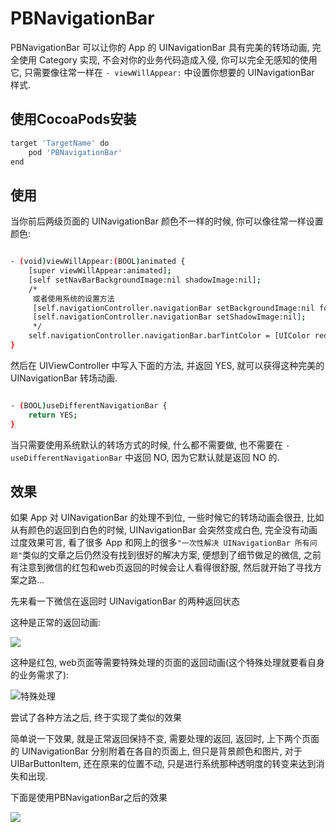 # PBNavigationBar

PBNavigationBar 可以让你的 App 的 UINavigationBar 具有完美的转场动画, 完全使用 Category 实现, 不会对你的业务代码造成入侵, 你可以完全无感知的使用它, 只需要像往常一样在 `- viewWillAppear:` 中设置你想要的 UINavigationBar 样式.

<!--more-->

## 使用CocoaPods安装

```bash
target 'TargetName' do
	pod 'PBNavigationBar'
end
```

## 使用

当你前后两级页面的 UINavigationBar 颜色不一样的时候, 你可以像往常一样设置颜色:

```bash

- (void)viewWillAppear:(BOOL)animated {
    [super viewWillAppear:animated];
    [self setNavBarBackgroundImage:nil shadowImage:nil];
    /*
     或者使用系统的设置方法
     [self.navigationController.navigationBar setBackgroundImage:nil forBarMetrics:UIBarMetricsDefault];
     [self.navigationController.navigationBar setShadowImage:nil];
     */
    self.navigationController.navigationBar.barTintColor = [UIColor redColor];
}

```

然后在 UIViewController 中写入下面的方法, 并返回 YES, 就可以获得这种完美的 UINavigationBar 转场动画.

```bash

- (BOOL)useDifferentNavigationBar {
    return YES;
}

```

当只需要使用系统默认的转场方式的时候, 什么都不需要做, 也不需要在 `- useDifferentNavigationBar` 中返回 NO, 因为它默认就是返回 NO 的.


## 效果



如果 App 对 UINavigationBar 的处理不到位, 一些时候它的转场动画会很丑, 比如从有颜色的返回到白色的时候, UINavigationBar 会突然变成白色, 完全没有动画过度效果可言, 看了很多 App 和网上的很多`"一次性解决 UINavigationBar 所有问题"`类似的文章之后仍然没有找到很好的解决方案, 便想到了细节做足的微信, 之前有注意到微信的红包和web页返回的时候会让人看得很舒服, 然后就开始了寻找方案之路...

先来看一下微信在返回时 UINavigationBar 的两种返回状态

这种是正常的返回动画:

![](http://ww1.sinaimg.cn/large/af15588cgy1g0adug3542g20cg0qokjl.gif)

这种是红包, web页面等需要特殊处理的页面的返回动画(这个特殊处理就要看自身的业务需求了):

![特殊处理](http://ww1.sinaimg.cn/large/af15588cgy1g0adugbpi9g20cg0qoe82.gif)

尝试了各种方法之后, 终于实现了类似的效果

简单说一下效果, 就是正常返回保持不变, 需要处理的返回, 返回时, 上下两个页面的 UINavigationBar 分别附着在各自的页面上, 但只是背景颜色和图片, 对于 UIBarButtonItem, 还在原来的位置不动, 只是进行系统那种透明度的转变来达到消失和出现.


下面是使用PBNavigationBar之后的效果

![](http://ww1.sinaimg.cn/large/af15588cgy1g0ak42u7l7g20cg0qo7wh.gif)
